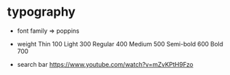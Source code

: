 # typography

- font family => poppins
- weight
  Thin 100
  Light 300
  Regular 400
  Medium 500
  Semi-bold 600
  Bold 700

- search bar
  https://www.youtube.com/watch?v=mZvKPtH9Fzo

